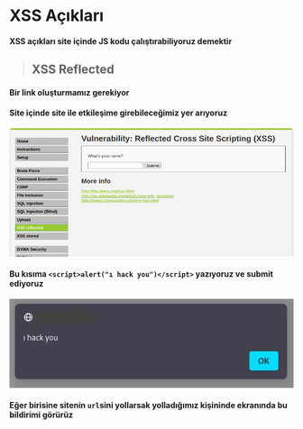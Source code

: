 # XSS Açıkları

#### XSS açıkları site içinde JS kodu çalıştırabiliyoruz demektir

> ## XSS Reflected

#### Bir link oluşturmamız gerekiyor 
#### Site içinde site ile etkileşime girebileceğimiz yer arıyoruz 
![](https://github.com/ahmetnuysal/Cyber-Security/blob/b8d58a9d2f710cb023f9ac0dbb2d83c22e457eba/Websitesi%20Pentesting/Pict/WhatsApp%20Image%202022-08-30%20at%2013.39.08.jpeg)
#### Bu kısıma ```<script>alert("ı hack you")</script>``` yazıyoruz ve submit ediyoruz
![](https://github.com/ahmetnuysal/Cyber-Security/blob/f7a0ec1433d1e05fd007503381c54e818cfce8e6/Websitesi%20Pentesting/Pict/WhatsApp%20Image%202022-08-30%20at%2013.42.12.jpeg)
#### Eğer birisine sitenin ```url```sini yollarsak yolladığımız kişininde ekranında bu bildirimi görürüz

